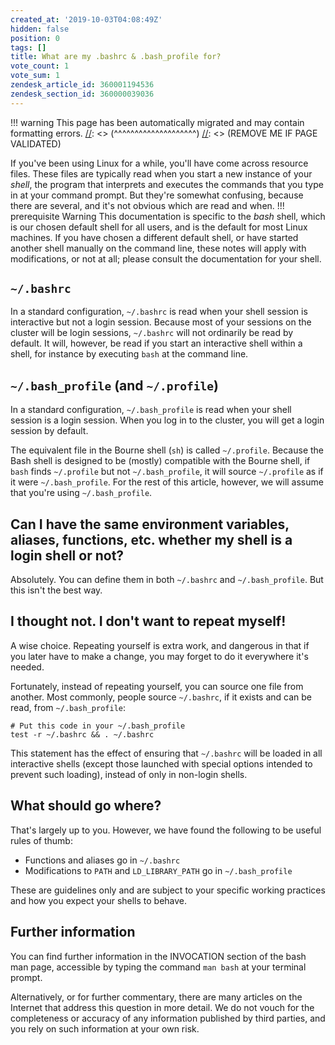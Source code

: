 ```yaml
---
created_at: '2019-10-03T04:08:49Z'
hidden: false
position: 0
tags: []
title: What are my .bashrc & .bash_profile for?
vote_count: 1
vote_sum: 1
zendesk_article_id: 360001194536
zendesk_section_id: 360000039036
---
```




[//]: <> (REMOVE ME IF PAGE VALIDATED)
[//]: <> (vvvvvvvvvvvvvvvvvvvv)
!!! warning
    This page has been automatically migrated and may contain formatting errors.
[//]: <> (^^^^^^^^^^^^^^^^^^^^)
[//]: <> (REMOVE ME IF PAGE VALIDATED)

If you've been using Linux for a while, you'll have come across resource
files. These files are typically read when you start a new instance of
your *shell*, the program that interprets and executes the commands that
you type in at your command prompt. But they're somewhat confusing,
because there are several, and it's not obvious which are read and when.
!!! prerequisite Warning
     This documentation is specific to the *bash* shell, which is our
     chosen default shell for all users, and is the default for most Linux
     machines. If you have chosen a different default shell, or have
     started another shell manually on the command line, these notes will
     apply with modifications, or not at all; please consult the
     documentation for your shell.

## `~/.bashrc`

In a standard configuration, `~/.bashrc` is read when your shell session
is interactive but not a login session. Because most of your sessions on
the cluster will be login sessions, `~/.bashrc` will not ordinarily be
read by default. It will, however, be read if you start an interactive
shell within a shell, for instance by executing `bash` at the command
line.

## `~/.bash_profile` (and `~/.profile`)

In a standard configuration, `~/.bash_profile` is read when your shell
session is a login session. When you log in to the cluster, you will get
a login session by default.

The equivalent file in the Bourne shell (`sh`) is called `~/.profile`.
Because the Bash shell is designed to be (mostly) compatible with the
Bourne shell, if `bash` finds `~/.profile` but not `~/.bash_profile`, it
will source `~/.profile` as if it were `~/.bash_profile`. For the rest
of this article, however, we will assume that you're using
`~/.bash_profile`.

## Can I have the same environment variables, aliases, functions, etc. whether my shell is a login shell or not?

Absolutely. You can define them in both `~/.bashrc` and
`~/.bash_profile`. But this isn't the best way.

## I thought not. I don't want to repeat myself!

A wise choice. Repeating yourself is extra work, and dangerous in that
if you later have to make a change, you may forget to do it everywhere
it's needed.

Fortunately, instead of repeating yourself, you can source one file from
another. Most commonly, people source `~/.bashrc`, if it exists and can
be read, from `~/.bash_profile`:

``` sl
# Put this code in your ~/.bash_profile
test -r ~/.bashrc && . ~/.bashrc
```

This statement has the effect of ensuring that `~/.bashrc` will be
loaded in all interactive shells (except those launched with special
options intended to prevent such loading), instead of only in non-login
shells.

## What should go where?

That's largely up to you. However, we have found the following to be
useful rules of thumb:

-   Functions and aliases go in `~/.bashrc`
-   Modifications to `PATH` and `LD_LIBRARY_PATH` go in
    `~/.bash_profile`

These are guidelines only and are subject to your specific working
practices and how you expect your shells to behave.

## Further information

You can find further information in the INVOCATION section of the bash
man page, accessible by typing the command `man bash` at your terminal
prompt.

Alternatively, or for further commentary, there are many articles on the
Internet that address this question in more detail. We do not vouch for
the completeness or accuracy of any information published by third
parties, and you rely on such information at your own risk.
